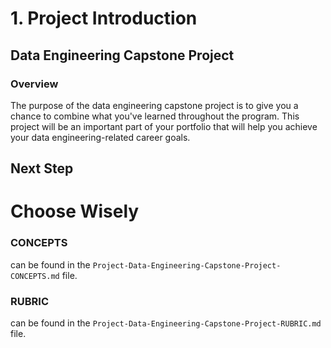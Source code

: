 
# 1. Project Introduction

## Data Engineering Capstone Project
### Overview
The purpose of the data engineering capstone project is to give you a chance to combine what you've learned throughout the program. This project will be an important part of your portfolio that will help you achieve your data engineering-related career goals.

## Next Step
# Choose Wisely

### CONCEPTS
can be found in the `Project-Data-Engineering-Capstone-Project-CONCEPTS.md` file.

### RUBRIC
can be found in the `Project-Data-Engineering-Capstone-Project-RUBRIC.md` file.